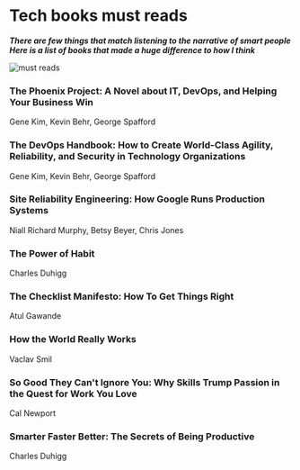 # Tech books must reads


***There are few things that match listening to the narrative of smart people
Here is a list of books that made a huge difference to how I think***

![must reads](https://raoconnor.github.io/docs/assets/images/books.png)

### The Phoenix Project: A Novel about IT, DevOps, and Helping Your Business Win
Gene Kim, Kevin Behr, George Spafford 

### The DevOps Handbook: How to Create World-Class Agility, Reliability, and Security in Technology Organizations
Gene Kim, Kevin Behr, George Spafford 

### Site Reliability Engineering: How Google Runs Production Systems
Niall Richard Murphy, Betsy Beyer, Chris Jones 

### The Power of Habit 
Charles Duhigg

### The Checklist Manifesto: How To Get Things Right
Atul Gawande

### How the World Really Works
Vaclav Smil

### So Good They Can't Ignore You: Why Skills Trump Passion in the Quest for Work You Love
Cal Newport

### Smarter Faster Better: The Secrets of Being Productive
Charles Duhigg
 

